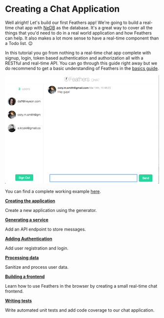 # Creating a Chat Application

Well alright! Let's build our first Feathers app! We're going to build a real-time chat app with [NeDB](https://github.com/louischatriot/nedb) as the database. It's a great way to cover all the things that you'd need to do in a real world application and how Feathers can help. It also makes a lot more sense to have a real-time component than a Todo list. :wink:

In this tutorial you go from nothing to a real-time chat app complete with signup, login, token based authentication and authorization all with a RESTful and real-time API. You can go through this guide right away but we do recommend to get a basic understanding of Feathers in the [basics guide](../basics/readme.md).

![Chat app screenshot](./assets/chat.gif)

You can find a complete working example [here](https://github.com/feathersjs/feathers-chat).

[**Creating the application**](./creating.md)

Create a new application using the generator.

[**Generating a service**](./service.md)

Add an API endpoint to store messages.

[**Adding Authentication**](./authentication.md)

Add user registration and login.

[**Processing data**](./processing.md)

Sanitize and process user data.

[**Building a frontend**](./frontend.md)

Learn how to use Feathers in the browser by creating a small real-time chat frontend.

[**Writing tests**](./testing.md)

Write automated unit tests and add code coverage to our chat application.
